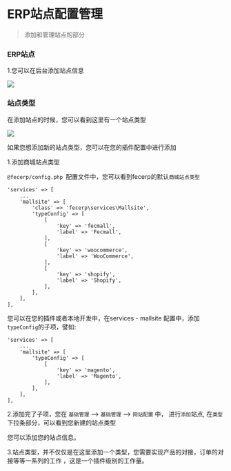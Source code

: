 ERP站点配置管理
===========

> 添加和管理站点的部分

### ERP站点

1.您可以在后台添加站点信息

![](fecerp21_1.jpg)


### 站点类型

在添加站点的时候，您可以看到这里有一个站点类型

![](fecerp21_2.jpg)


如果您想添加新的站点类型，您可以在您的插件配置中进行添加


1.添加商城站点类型

`@fecerp/config.php `配置文件中，您可以看到fecerp的默认`商城站点类型`

```
'services' => [
    ...
    'mallsite' => [
        'class' => 'fecerp\services\Mallsite',
        'typeConfig' => [
            [
                'key' => 'fecmall',
                'label' => 'Fecmall',
            ],
            [
                'key' => 'woocommerce',
                'label' => 'WooCommerce',
            ],
            [
                'key' => 'shopify',
                'label' => 'Shopify',
            ],
        ],
    ],
],
```

您可以在您的插件或者本地开发中，在services - mallsite 配置中，添加`typeConfig`的子项，譬如:


```
'services' => [
    ...
    'mallsite' => [
        'typeConfig' => [
            [
                'key' => 'magento',
                'label' => 'Magento',
            ],
        ],
    ],
],
```



2.添加完了子项，您在 `基础管理`  --> `基础管理`  --> `网站配置` 中，
进行`添加`站点, 在`类型`下拉条部分，可以看到您新建的站点类型

您可以添加您的站点信息。

3.站点类型，并不仅仅是在这里添加一个类型，您需要实现产品的对接，订单的对接等等一系列的工作
，这是一个插件级别的工作量。

















